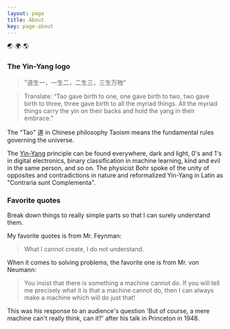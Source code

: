 ```yaml
---
layout: page
title: About
key: page-about
---
```

:earth_asia: :earth_africa: :earth_americas:

### The Yin-Yang logo
>"道生一，一生二，二生三，三生万物"

>Translate: “Tao gave birth to one, one gave birth to two, two gave birth to three, three gave birth to all the myriad things. All the myriad things carry the yin on their backs and hold the yang in their embrace.”

The "Tao" 道 in Chinese philosophy Taoism means the fundamental rules governing the universe. 

The [Yin-Yang](https://en.wikipedia.org/wiki/Yin_and_yang) principle can be found everywhere, dark and light, 0's and 1's in digital electronics, binary classification in machine learning, kind and evil in the same person, and so on. 
The physicist Bohr spoke of the unity of opposites and contradictions in nature and reformalized Yin-Yang in Latin as "Contraria sunt Complementa". 

### Favorite quotes

Break down things to really simple parts so that I can surely understand them.

My favorite quotes is from Mr. Feynman:
> What I cannot create, I do not understand. 

When it comes to solving problems, the favorite one is from Mr. von Neumann:
> You insist that there is something a machine cannot do. If you will tell me precisely what it is that a machine cannot do, then I can always make a machine which will do just that!

This was his response to an audience's question 'But of course, a mere machine can't really think, can it?' after his talk in Princeton in 1948. 

